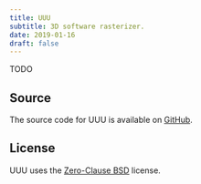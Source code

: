 ```yaml
---
title: UUU
subtitle: 3D software rasterizer.
date: 2019-01-16
draft: false
---
```


TODO

## Source

The source code for UUU is available on [GitHub](https://github.com/kkestell/uuu).

## License

UUU uses the [Zero-Clause BSD](https://opensource.org/license/0bsd/) license.